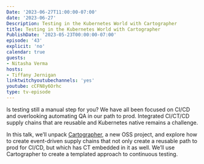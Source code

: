 ```yaml
---
Date: '2023-06-27T11:00:00-07:00'
date: '2023-06-27'
Description: Testing in the Kubernetes World with Cartographer
title: Testing in the Kubernetes World with Cartographer
PublishDate: '2023-05-23T00:00:00-07:00'
episode: '43'
explicit: 'no'
calendar: true
guests:
- Nitasha Verma
hosts:
- Tiffany Jernigan
linktwitchyoutubechannels: 'yes'
youtube: cCFN8y6Orhc
type: tv-episode
---
```


Is testing still a manual step for you? We have all been focused on CI/CD and overlooking automating QA in our path to prod. Integrated CI/CT/CD supply chains that are reusable and Kubernetes native remains a challenge.  

In this talk, we’ll unpack <a href='https://cartographer.sh/'>Cartographer</a>, a new OSS project, and explore how to create event-driven supply chains that not only create a reusable path to prod for CI/CD, but which has CT embedded in it as well. We’ll use Cartographer to create a templated approach to continuous testing.
